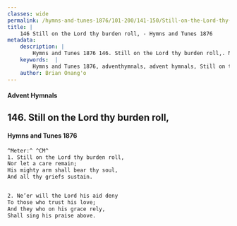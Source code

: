```yaml
---
classes: wide
permalink: /hymns-and-tunes-1876/101-200/141-150/Still-on-the-Lord-thy-burden-roll,/
title: |
    146 Still on the Lord thy burden roll, - Hymns and Tunes 1876
metadata:
    description: |
        Hymns and Tunes 1876 146. Still on the Lord thy burden roll,. Nor let a care remain; His mighty arm shall bear thy soul, And all thy griefs sustain.  
    keywords:  |
        Hymns and Tunes 1876, adventhymnals, advent hymnals, Still on the Lord thy burden roll,, Nor let a care remain;, 
    author: Brian Onang'o
---
```


#### Advent Hymnals
## 146. Still on the Lord thy burden roll,
####  Hymns and Tunes 1876

```txt
^Meter:^ ^CM^
1. Still on the Lord thy burden roll,
Nor let a care remain;
His mighty arm shall bear thy soul,
And all thy griefs sustain. 


2. Ne’er will the Lord his aid deny
To those who trust his love;
And they who on his grace rely,
Shall sing his praise above.
```